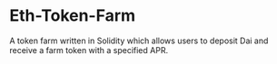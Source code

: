 # Eth-Token-Farm
A token farm written in Solidity which allows users to deposit Dai and receive a farm token with a specified APR.
